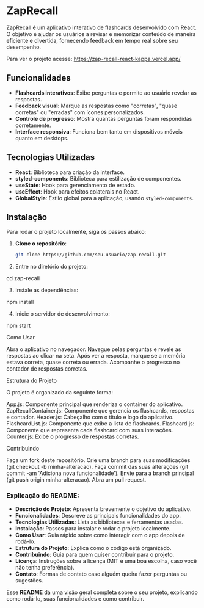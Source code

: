 # ZapRecall

ZapRecall é um aplicativo interativo de flashcards desenvolvido com React. O objetivo é ajudar os usuários a revisar e memorizar conteúdo de maneira eficiente e divertida, fornecendo feedback em tempo real sobre seu desempenho.

Para ver o projeto acesse: https://zap-recall-react-kappa.vercel.app/

## Funcionalidades

- **Flashcards interativos**: Exibe perguntas e permite ao usuário revelar as respostas.
- **Feedback visual**: Marque as respostas como "corretas", "quase corretas" ou "erradas" com ícones personalizados.
- **Controle de progresso**: Mostra quantas perguntas foram respondidas corretamente.
- **Interface responsiva**: Funciona bem tanto em dispositivos móveis quanto em desktops.

## Tecnologias Utilizadas

- **React**: Biblioteca para criação da interface.
- **styled-components**: Biblioteca para estilização de componentes.
- **useState**: Hook para gerenciamento de estado.
- **useEffect**: Hook para efeitos colaterais no React.
- **GlobalStyle**: Estilo global para a aplicação, usando `styled-components`.

## Instalação

Para rodar o projeto localmente, siga os passos abaixo:

1. **Clone o repositório**:
   ```bash
   git clone https://github.com/seu-usuario/zap-recall.git

2. Entre no diretório do projeto:

  cd zap-recall
  
3. Instale as dependências:

  npm install
  
4. Inicie o servidor de desenvolvimento:

  npm start

Como Usar

  Abra o aplicativo no navegador.
  Navegue pelas perguntas e revele as respostas ao clicar na seta.
  Após ver a resposta, marque se a memória estava correta, quase correta ou errada.
  Acompanhe o progresso no contador de respostas corretas.
  
Estrutura do Projeto

  O projeto é organizado da seguinte forma:
  
  App.js: Componente principal que renderiza o container do aplicativo.
  ZapRecallContainer.js: Componente que gerencia os flashcards, respostas e contador.
  Header.js: Cabeçalho com o título e logo do aplicativo.
  FlashcardList.js: Componente que exibe a lista de flashcards.
  Flashcard.js: Componente que representa cada flashcard com suas interações.
  Counter.js: Exibe o progresso de respostas corretas.
  
Contribuindo

  Faça um fork deste repositório.
  Crie uma branch para suas modificações (git checkout -b minha-alteracao).
  Faça commit das suas alterações (git commit -am 'Adiciona nova funcionalidade').
  Envie para a branch principal (git push origin minha-alteracao).
  Abra um pull request.

  
### **Explicação do README**:

- **Descrição do Projeto**: Apresenta brevemente o objetivo do aplicativo.
- **Funcionalidades**: Descreve as principais funcionalidades do app.
- **Tecnologias Utilizadas**: Lista as bibliotecas e ferramentas usadas.
- **Instalação**: Passos para instalar e rodar o projeto localmente.
- **Como Usar**: Guia rápido sobre como interagir com o app depois de rodá-lo.
- **Estrutura do Projeto**: Explica como o código está organizado.
- **Contribuindo**: Guia para quem quiser contribuir para o projeto.
- **Licença**: Instruções sobre a licença (MIT é uma boa escolha, caso você não tenha preferência).
- **Contato**: Formas de contato caso alguém queira fazer perguntas ou sugestões.

Esse **README** dá uma visão geral completa sobre o seu projeto, explicando como rodá-lo, suas funcionalidades e como contribuir.

